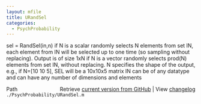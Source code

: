 ```yaml
---
layout: mfile
title: URandSel
categories:
  - PsychProbability
---
```


sel = RandSel\(in,n\)
  if N is a scalar
    randomly selects N elements from set IN, each element from IN will
    be selected up to one time \(so sampling without replacing\).
    Output is of size 1xN
  if N is a vector
    randomly selects prod\(N\) elements from set IN, without replacing. N
    specifies the shape of the output, e.g., if N=\[10 10 5\], SEL will be
    a 10x10x5 matrix
  IN can be of any datatype and can have any number of dimensions and
  elements


<div class="code_header" style="text-align:right;">
  <span style="float:left;">Path&nbsp;&nbsp;</span> <span class="counter">Retrieve <a href=
  "https://raw.github.com/Psychtoolbox-3/Psychtoolbox-3/beta/./PsychProbability/URandSel.m">current version from GitHub</a> | View <a href=
  "https://github.com/Psychtoolbox-3/Psychtoolbox-3/commits/beta/./PsychProbability/URandSel.m">changelog</a></span>
</div>
<div class="code">
  <code>./PsychProbability/URandSel.m</code>
</div>
